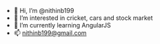 - 👋 Hi, I’m @nithinb199
- 👀 I’m interested in cricket, cars and stock market
- 🌱 I’m currently learning AngularJS
- 📫 nithinb199@gmail.com

<!---
nithinb199/nithinb199 is a ✨ special ✨ repository because its `README.md` (this file) appears on your GitHub profile.
You can click the Preview link to take a look at your changes.
--->
